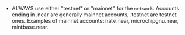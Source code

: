 - ALWAYS use either "testnet" or "mainnet" for the `network`. Accounts ending in .near are generally mainnet accounts, .testnet are testnet ones. Examples of mainnet accounts: nate.near, microchipgnu.near, mintbase.near.
